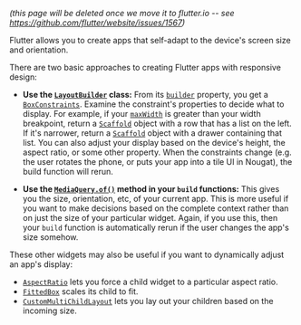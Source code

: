 _(this page will be deleted once we move it to flutter.io -- see https://github.com/flutter/website/issues/1567)_

Flutter allows you to create apps that self-adapt to the device's screen size and orientation.

There are two basic approaches to creating Flutter apps with responsive design:

+ **Use the [`LayoutBuilder`](https://docs.flutter.io/flutter/widgets/LayoutBuilder-class.html) class:** From its  [`builder`](https://docs.flutter.io/flutter/widgets/LayoutBuilder/builder.html) property, you get a [`BoxConstraints`](https://docs.flutter.io/flutter/rendering/BoxConstraints-class.html). Examine the constraint's  properties to decide what to display. For example, if your [`maxWidth`](https://docs.flutter.io/flutter/rendering/BoxConstraints/maxWidth.html) is greater than your width breakpoint, return a [`Scaffold`](https://docs.flutter.io/flutter/material/Scaffold-class.html) object with a row that has a list on the left. If it's narrower, return a [`Scaffold`](https://docs.flutter.io/flutter/material/Scaffold-class.html) object with a drawer containing that list. You can also adjust your display based on the device's height, the aspect ratio, or some other property. When the constraints change (e.g. the user rotates the phone, or puts your app into a tile UI in Nougat), the build function will rerun.

+ **Use the [`MediaQuery.of()`](https://docs.flutter.io/flutter/widgets/MediaQuery/of.html) method in your `build` functions:** This gives you the size, orientation, etc, of your current app. This is more useful if you want to make decisions based on the complete context rather than on just the size of your particular widget. Again, if you use this, then your `build` function is automatically rerun if the user changes the app's size somehow.

These other widgets may also be useful if you want to dynamically adjust an app's display:

+ [`AspectRatio`](https://docs.flutter.io/flutter/widgets/AspectRatio-class.html) lets you force a child widget to a particular aspect ratio.
+ [`FittedBox`](https://docs.flutter.io/flutter/widgets/FittedBox-class.html) scales its child to fit.
+ [`CustomMultiChildLayout`](https://docs.flutter.io/flutter/widgets/CustomMultiChildLayout-class.html) lets you lay out your children based on the incoming size.